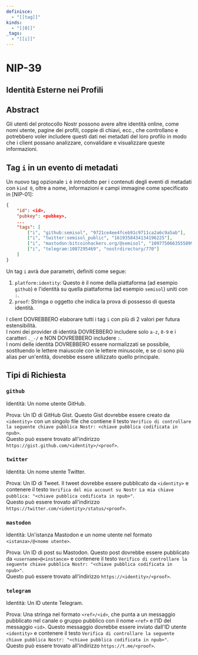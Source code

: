 ```yaml
---
definisce:
  - "[[tag]]"
kinds:
  - "[[0]]"
_tags:
  - "[[i]]"
---
```


# NIP-39

## Identità Esterne nei Profili

## Abstract

Gli utenti del protocollo Nostr possono avere altre identità online, come nomi utente, pagine dei profili, coppie di chiavi, ecc., che controllano e potrebbero voler includere questi dati nei metadati del loro profilo in modo che i client possano analizzare, convalidare e visualizzare queste informazioni.

## Tag `i` in un evento di metadati

Un nuovo tag opzionale `i` è introdotto per i contenuti degli eventi di metadati con `kind 0`, oltre a nome, informazioni e campi immagine come specificato in [NIP-01]:
```json
{
    "id": <id>,
    "pubkey": <pubkey>,
    ...
    "tags": [
        ["i", "github:semisol", "9721ce4ee4fceb91c9711ca2a6c9a5ab"],
        ["i", "twitter:semisol_public", "1619358434134196225"],
        ["i", "mastodon:bitcoinhackers.org/@semisol", "109775066355589974"]
        ["i", "telegram:1087295469", "nostrdirectory/770"]
    ]
}
```

Un tag `i` avrà due parametri, definiti come segue:
1. `platform:identity`: Questo è il nome della piattaforma (ad esempio `github`) e l'identità su quella piattaforma (ad esempio `semisol`) uniti con `:`.
2. `proof`: Stringa o oggetto che indica la prova di possesso di questa identità.

I client DOVREBBERO elaborare tutti i tag `i` con più di 2 valori per futura estensibilità.  
I nomi dei provider di identità DOVREBBERO includere solo `a-z`, `0-9` e i caratteri `._-/` e NON DOVREBBERO includere `:`.  
I nomi delle identità DOVREBBERO essere normalizzati se possibile, sostituendo le lettere maiuscole con le lettere minuscole, e se ci sono più alias per un'entità, dovrebbe essere utilizzato quello principale.  

## Tipi di Richiesta

### `github`

Identità: Un nome utente GitHub.

Prova: Un ID di GitHub Gist. Questo Gist dovrebbe essere creato da `<identity>` con un singolo file che contiene il testo `Verifico di controllare la seguente chiave pubblica Nostr: <chiave pubblica codificata in npub>`.  
Questo può essere trovato all'indirizzo `https://gist.github.com/<identity>/<proof>`.

### `twitter`

Identità: Un nome utente Twitter.

Prova: Un ID di Tweet. Il tweet dovrebbe essere pubblicato da `<identity>` e contenere il testo `Verifica del mio account su Nostr La mia chiave pubblica: "<chiave pubblica codificata in npub>"`.  
Questo può essere trovato all'indirizzo `https://twitter.com/<identity>/status/<proof>`.

### `mastodon`

Identità: Un'istanza Mastodon e un nome utente nel formato `<istanza>/@<nome utente>`.

Prova: Un ID di post su Mastodon. Questo post dovrebbe essere pubblicato da `<username>@<instance>` e contenere il testo `Verifico di controllare la seguente chiave pubblica Nostr: "<chiave pubblica codificata in npub>"`.  
Questo può essere trovato all'indirizzo `https://<identity>/<proof>`.

### `telegram`

Identità: Un ID utente Telegram.

Prova: Una stringa nel formato `<ref>/<id>`, che punta a un messaggio pubblicato nel canale o gruppo pubblico con il nome `<ref>` e l'ID del messaggio `<id>`. Questo messaggio dovrebbe essere inviato dall'ID utente `<identity>` e contenere il testo `Verifica di controllare la seguente chiave pubblica Nostr: "<chiave pubblica codificata in npub>"`.  
Questo può essere trovato all'indirizzo `https://t.me/<proof>`.